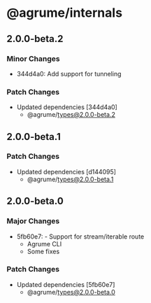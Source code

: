 # @agrume/internals

## 2.0.0-beta.2

### Minor Changes

- 344d4a0: Add support for tunneling

### Patch Changes

- Updated dependencies [344d4a0]
  - @agrume/types@2.0.0-beta.2

## 2.0.0-beta.1

### Patch Changes

- Updated dependencies [d144095]
  - @agrume/types@2.0.0-beta.1

## 2.0.0-beta.0

### Major Changes

- 5fb60e7: - Support for stream/iterable route
  - Agrume CLI
  - Some fixes

### Patch Changes

- Updated dependencies [5fb60e7]
  - @agrume/types@2.0.0-beta.0

